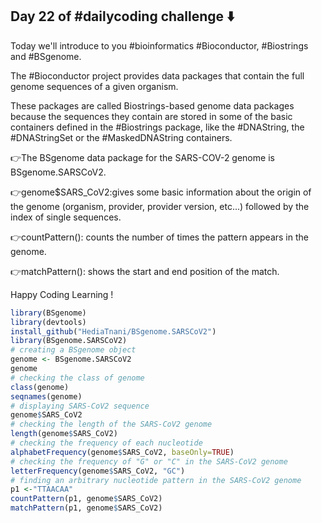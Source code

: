 ## Day 22 of #dailycoding challenge ⬇️

Today we'll introduce to you #bioinformatics #Bioconductor, #Biostrings and #BSgenome.

The #Bioconductor project provides data packages that contain the full genome sequences of a given organism.

These packages are called Biostrings-based genome data packages because the sequences they contain are
stored in some of the basic containers defined in the #Biostrings package, like the #DNAString, the #DNAStringSet
or the #MaskedDNAString containers.

👉The BSgenome data package for the SARS-COV-2 genome is BSgenome.SARSCoV2.

👉genome$SARS_CoV2:gives some basic information about the origin of the genome (organism, provider,
provider version, etc...) followed by the index of single sequences.

👉countPattern(): counts the number of times the pattern appears in the genome.

👉matchPattern(): shows the start and end position of the match.

Happy Coding Learning !

``` r
library(BSgenome)
library(devtools)
install_github("HediaTnani/BSgenome.SARSCoV2")
library(BSgenome.SARSCoV2)
# creating a BSgenome object
genome <- BSgenome.SARSCoV2
genome
# checking the class of genome
class(genome)
seqnames(genome)
# displaying SARS-CoV2 sequence
genome$SARS_CoV2
# checking the length of the SARS-CoV2 genome
length(genome$SARS_CoV2)
# checking the frequency of each nucleotide
alphabetFrequency(genome$SARS_CoV2, baseOnly=TRUE)
# checking the frequency of "G" or "C" in the SARS-CoV2 genome
letterFrequency(genome$SARS_CoV2, "GC")
# finding an arbitrary nucleotide pattern in the SARS-CoV2 genome
p1 <-"TTAACAA"
countPattern(p1, genome$SARS_CoV2)
matchPattern(p1, genome$SARS_CoV2)
```
